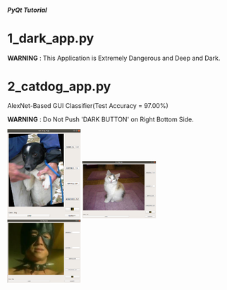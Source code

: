 ##### PyQt Tutorial

# 1_dark_app.py

**WARNING** : This Application is Extremely Dangerous and Deep and Dark.



# 2_catdog_app.py

AlexNet-Based GUI Classifier(Test Accuracy = 97.00%)



**WARNING** : Do Not Push 'DARK BUTTON' on Right Bottom Side.


<img src="images/img1.png" width="33%" height="33%">

<img src="images/img2.png" width="33%" height="33%">

<img src="images/img3.png" width="33%" height="33%">
